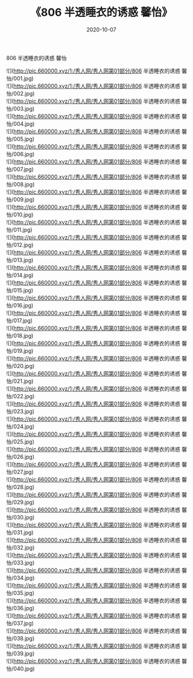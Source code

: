﻿---
layout: post
title:  《806 半透睡衣的诱惑 馨怡》
date:   2020-10-07
img: http://pic.660000.xyz/1:/秀人网/秀人网第01部分/806 半透睡衣的诱惑 馨怡/000.jpg
categories: [美女, 清纯, 唯美]
---

806 半透睡衣的诱惑 馨怡

  ![](http://pic.660000.xyz/1:/秀人网/秀人网第01部分/806 半透睡衣的诱惑 馨怡/001.jpg) <br> ![](http://pic.660000.xyz/1:/秀人网/秀人网第01部分/806 半透睡衣的诱惑 馨怡/002.jpg) <br> ![](http://pic.660000.xyz/1:/秀人网/秀人网第01部分/806 半透睡衣的诱惑 馨怡/003.jpg) <br> ![](http://pic.660000.xyz/1:/秀人网/秀人网第01部分/806 半透睡衣的诱惑 馨怡/004.jpg) <br> ![](http://pic.660000.xyz/1:/秀人网/秀人网第01部分/806 半透睡衣的诱惑 馨怡/005.jpg) <br> ![](http://pic.660000.xyz/1:/秀人网/秀人网第01部分/806 半透睡衣的诱惑 馨怡/006.jpg) <br> ![](http://pic.660000.xyz/1:/秀人网/秀人网第01部分/806 半透睡衣的诱惑 馨怡/007.jpg) <br> ![](http://pic.660000.xyz/1:/秀人网/秀人网第01部分/806 半透睡衣的诱惑 馨怡/008.jpg) <br> ![](http://pic.660000.xyz/1:/秀人网/秀人网第01部分/806 半透睡衣的诱惑 馨怡/009.jpg) <br> ![](http://pic.660000.xyz/1:/秀人网/秀人网第01部分/806 半透睡衣的诱惑 馨怡/010.jpg) <br> ![](http://pic.660000.xyz/1:/秀人网/秀人网第01部分/806 半透睡衣的诱惑 馨怡/011.jpg) <br> ![](http://pic.660000.xyz/1:/秀人网/秀人网第01部分/806 半透睡衣的诱惑 馨怡/012.jpg) <br> ![](http://pic.660000.xyz/1:/秀人网/秀人网第01部分/806 半透睡衣的诱惑 馨怡/013.jpg) <br> ![](http://pic.660000.xyz/1:/秀人网/秀人网第01部分/806 半透睡衣的诱惑 馨怡/014.jpg) <br> ![](http://pic.660000.xyz/1:/秀人网/秀人网第01部分/806 半透睡衣的诱惑 馨怡/015.jpg) <br> ![](http://pic.660000.xyz/1:/秀人网/秀人网第01部分/806 半透睡衣的诱惑 馨怡/016.jpg) <br> ![](http://pic.660000.xyz/1:/秀人网/秀人网第01部分/806 半透睡衣的诱惑 馨怡/017.jpg) <br> ![](http://pic.660000.xyz/1:/秀人网/秀人网第01部分/806 半透睡衣的诱惑 馨怡/018.jpg) <br> ![](http://pic.660000.xyz/1:/秀人网/秀人网第01部分/806 半透睡衣的诱惑 馨怡/019.jpg) <br> ![](http://pic.660000.xyz/1:/秀人网/秀人网第01部分/806 半透睡衣的诱惑 馨怡/020.jpg) <br> ![](http://pic.660000.xyz/1:/秀人网/秀人网第01部分/806 半透睡衣的诱惑 馨怡/021.jpg) <br> ![](http://pic.660000.xyz/1:/秀人网/秀人网第01部分/806 半透睡衣的诱惑 馨怡/022.jpg) <br> ![](http://pic.660000.xyz/1:/秀人网/秀人网第01部分/806 半透睡衣的诱惑 馨怡/023.jpg) <br> ![](http://pic.660000.xyz/1:/秀人网/秀人网第01部分/806 半透睡衣的诱惑 馨怡/024.jpg) <br> ![](http://pic.660000.xyz/1:/秀人网/秀人网第01部分/806 半透睡衣的诱惑 馨怡/025.jpg) <br> ![](http://pic.660000.xyz/1:/秀人网/秀人网第01部分/806 半透睡衣的诱惑 馨怡/026.jpg) <br> ![](http://pic.660000.xyz/1:/秀人网/秀人网第01部分/806 半透睡衣的诱惑 馨怡/027.jpg) <br> ![](http://pic.660000.xyz/1:/秀人网/秀人网第01部分/806 半透睡衣的诱惑 馨怡/028.jpg) <br> ![](http://pic.660000.xyz/1:/秀人网/秀人网第01部分/806 半透睡衣的诱惑 馨怡/029.jpg) <br> ![](http://pic.660000.xyz/1:/秀人网/秀人网第01部分/806 半透睡衣的诱惑 馨怡/030.jpg) <br> ![](http://pic.660000.xyz/1:/秀人网/秀人网第01部分/806 半透睡衣的诱惑 馨怡/031.jpg) <br> ![](http://pic.660000.xyz/1:/秀人网/秀人网第01部分/806 半透睡衣的诱惑 馨怡/032.jpg) <br> ![](http://pic.660000.xyz/1:/秀人网/秀人网第01部分/806 半透睡衣的诱惑 馨怡/033.jpg) <br> ![](http://pic.660000.xyz/1:/秀人网/秀人网第01部分/806 半透睡衣的诱惑 馨怡/034.jpg) <br> ![](http://pic.660000.xyz/1:/秀人网/秀人网第01部分/806 半透睡衣的诱惑 馨怡/035.jpg) <br> ![](http://pic.660000.xyz/1:/秀人网/秀人网第01部分/806 半透睡衣的诱惑 馨怡/036.jpg) <br> ![](http://pic.660000.xyz/1:/秀人网/秀人网第01部分/806 半透睡衣的诱惑 馨怡/037.jpg) <br> ![](http://pic.660000.xyz/1:/秀人网/秀人网第01部分/806 半透睡衣的诱惑 馨怡/038.jpg) <br> ![](http://pic.660000.xyz/1:/秀人网/秀人网第01部分/806 半透睡衣的诱惑 馨怡/039.jpg) <br> ![](http://pic.660000.xyz/1:/秀人网/秀人网第01部分/806 半透睡衣的诱惑 馨怡/040.jpg) <br>